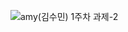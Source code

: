 ![amy(김수민) 1주차 과제-2](https://github.com/user-attachments/assets/71c617db-edc0-4b85-b17c-fcf2610b2aee)
